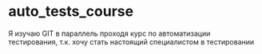 # auto_tests_course

Я изучаю GIT в параллель проходя курс по автоматизации тестирования, 
т.к. хочу стать настоящий специалистом в тестировании 